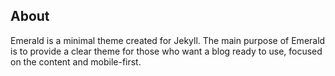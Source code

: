 ## About
Emerald is a minimal theme created for Jekyll. The main purpose of Emerald is to provide a clear theme for those who want a blog ready to use, focused on the content and mobile-first.

